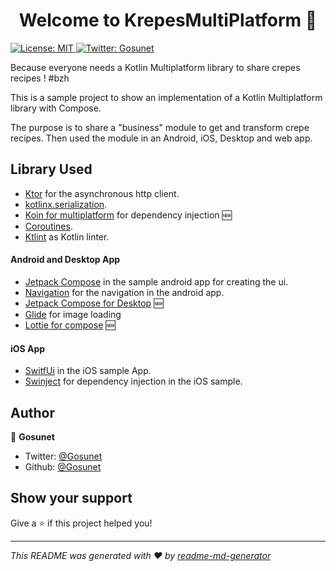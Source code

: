 <h1 align="center">Welcome to KrepesMultiPlatform 👋</h1>
<p>
  <a href="#" target="_blank">
    <img alt="License: MIT" src="https://img.shields.io/badge/License-MIT-yellow.svg" />
  </a>
  <a href="https://twitter.com/Gosunet" target="_blank">
    <img alt="Twitter: Gosunet" src="https://img.shields.io/twitter/follow/Gosunet.svg?style=social" />
  </a>
</p>

Because everyone needs a Kotlin Multiplatform library to share crepes recipes ! #bzh

This is a sample project to show an implementation of a Kotlin Multiplatform library with Compose.

The purpose is to share a "business" module to get and transform crepe recipes.
Then used the module in an Android, iOS, Desktop and web app.

## Library Used
- [Ktor](https://ktor.io/learn/) for the asynchronous http client.
- [kotlinx.serialization](https://github.com/Kotlin/kotlinx.serialization).
- [Koin for multiplatform](https://doc.insert-koin.io/#/setup/koin_mp) for dependency injection 🆕
- [Coroutines](https://kotlinlang.org/docs/reference/coroutines-overview.html).
- [Ktlint](https://github.com/pinterest/ktlint) as Kotlin linter.

#### Android and Desktop App
- [Jetpack Compose](https://developer.android.com/jetpack/compose) in the sample android app for creating the ui.
- [Navigation](https://developer.android.com/guide/navigation/) for the navigation in the android app.
- [Jetpack Compose for Desktop](https://www.jetbrains.com/lp/compose/) 🆕
- [Glide](https://github.com/bumptech/glide) for image loading
- [Lottie for compose](http://airbnb.io/lottie/#/android-compose) 🆕

#### iOS App
- [SwitfUi](https://developer.apple.com/xcode/swiftui/) in the iOS sample App.
- [Swinject](https://github.com/Swinject/Swinject) for dependency injection in the iOS sample.

## Author

👤 **Gosunet**

* Twitter: [@Gosunet](https://twitter.com/Gosunet)
* Github: [@Gosunet](https://github.com/Gosunet)

## Show your support

Give a ⭐️ if this project helped you!

***
_This README was generated with ❤️ by [readme-md-generator](https://github.com/kefranabg/readme-md-generator)_
